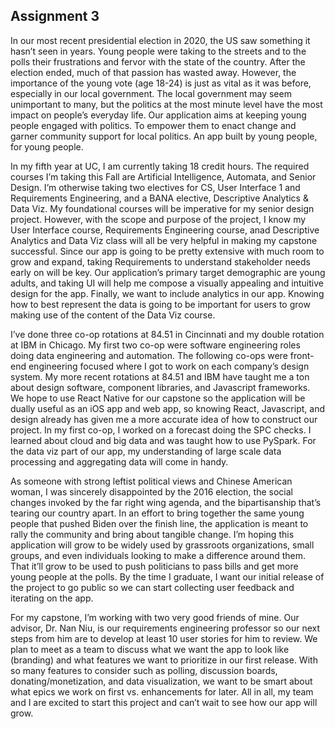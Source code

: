 ## Assignment 3

In our most recent presidential election in 2020, the US saw something it hasn’t seen in years. Young people were taking to the streets and to the polls their frustrations and fervor with the state of the country. After the election ended, much of that passion has wasted away. However, the importance of the young vote (age 18-24) is just as vital as it was before, especially in our local government. The local government may seem unimportant to many, but the politics at the most minute level have the most impact on people’s everyday life. Our application aims at keeping young people engaged with politics. To empower them to enact change and garner community support for local politics. An app built by young people, for young people.

In my fifth year at UC, I am currently taking 18 credit hours. The required courses I’m taking this Fall are Artificial Intelligence, Automata, and Senior Design. I’m otherwise taking two electives for CS, User Interface 1 and Requirements Engineering, and a BANA elective, Descriptive Analytics & Data Viz. My foundational courses will be imperative for my senior design project. However, with the scope and purpose of the project, I know my User Interface course, Requirements Engineering course, anad Descriptive Analytics and Data Viz class will all be very helpful in making my capstone successful. Since our app is going to be pretty extensive with much room to grow and expand, taking Requirements to understand stakeholder needs early on will be key. Our application’s primary target demographic are young adults, and taking UI will help me compose a visually appealing and intuitive design for the app. Finally, we want to include analytics in our app. Knowing how to best represent the data is going to be important for users to grow making use of the content of the Data Viz course.

I’ve done three co-op rotations at 84.51 in Cincinnati and my double rotation at IBM in Chicago. My first two co-op were software engineering roles doing data engineering and automation. The following co-ops were front-end engineering focused where I got to work on each company’s design system. My more recent rotations at 84.51 and IBM have taught me a ton about design software, component libraries, and Javascript frameworks. We hope to use React Native for our capstone so the application will be dually useful as an iOS app and web app, so knowing React, Javascript, and design already has given me a more accurate idea of how to construct our project. In my first co-op, I worked on a forecast doing the SPC checks. I learned about cloud and big data and was taught how to use PySpark. For the data viz part of our app, my understanding of large scale data processing and aggregating data will come in handy.

As someone with strong leftist political views and Chinese American woman, I was sincerely disappointed by the 2016 election, the social changes invoked by the far right wing agenda, and the bipartisanship that’s tearing our country apart. In an effort to bring together the same young people that pushed Biden over the finish line, the application is meant to rally the community and bring about tangible change. I’m hoping this application will grow to be widely used by grassroots organizations, small groups, and even individuals looking to make a difference around them. That it’ll grow to be used to push politicians to pass bills and get more young people at the polls. By the time I graduate, I want our initial release of the project to go public so we can start collecting user feedback and iterating on the app.

For my capstone, I’m working with two very good friends of mine. Our advisor, Dr. Nan Niu, is our requirements engineering professor so our next steps from him are to develop at least 10 user stories for him to review. We plan to meet as a team to discuss what we want the app to look like (branding) and what features we want to prioritize in our first release. With so many features to consider such as polling, discussion boards, donating/monetization, and data visualization, we want to be smart about what epics we work on first vs. enhancements for later. All in all, my team and I are excited to start this project and can’t wait to see how our app will grow.
	
